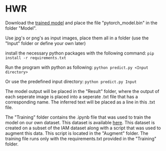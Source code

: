 # HWR

Download the 
[trained model](https://drive.google.com/file/d/1KJ3dGUlk5nFFY8BQQz8r-8k0BCzpvFDq/view?usp=drive_link)
and place the file "pytorch_model.bin" in the folder "Model".

Use jpg's or png's as input images, place them all in a folder (use the "Input" folder or define your own later)

install the necessary python packages with the following command:
  `pip install -r requirements.txt`

Run the program with python as following:
  `python predict.py <Input directory>`

Or use the predefined input directory:
  `python predict.py Input`
  
The model output will be placed in the "Result" folder, where the output of each seperate image is placed into
a seperate .txt file that has a corresponding name. The inferred text will be placed as a line in this .txt file.

The "Training" folder contains the .ipynb file that was used to train the model on our own dataset. This dataset
is available [here](https://drive.google.com/drive/folders/1110SlSC45GikBDqw-ZZJm22dxpyTCDPg). This dataset is 
created on a subset of the IAM dataset along with a script that was used to augment this data. This script is
located in the "Augment" folder. The training file runs only with the requirements.txt provided in the "Training"
folder.
